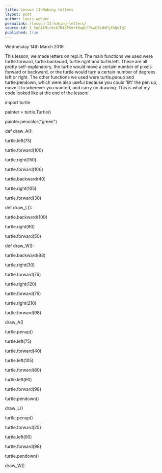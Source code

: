 ```yaml
---
title: Lesson 11-Making letters
layout: post
author: louis.webber
permalink: /lesson-11-making-letters/
source-id: 1_6oC4tMir0vk7R4qFGmrfUwpLFPcwD6LddPyEhQuTgI
published: true
---
```

Wednesday 14th March 2018

This lesson, we made letters on repl.it. The main functions we used were turtle.forward, turtle.backward, turtle.right and turtle.left. These are all pretty self-explanatory, the turtle would move a certain number of pixels forward or backward, or the turtle would turn a certain number of degrees left or right. The other functions we used were turtle.penup and turtle.pendown, which were also useful because you could 'lift' the pen up, move it to wherever you wanted, and carry on  drawing. This is what my code looked like at the end of the lesson:

import turtle

painter = turtle.Turtle()

painter.pencolor("green")

def draw_A():  

  turtle.left(75)

  turtle.forward(100)

  turtle.right(150)

  turtle.forward(100)

  turtle.backward(40)

  turtle.right(105)

  turtle.forward(30)

def draw_L():

  turtle.backward(100)

  turtle.right(90)

  turtle.forward(50) 

def draw_W():

  turtle.backward(98)

  turtle.right(30)

  turtle.forward(75)

  turtle.right(120)

  turtle.forward(75)

  turtle.right(210)

  turtle.forward(98)

draw_A()

turtle.penup()

turtle.left(75)

turtle.forward(40)

turtle.left(105)

turtle.forward(80)

turtle.left(90)

turtle.forward(98)

turtle.pendown()

draw_L()

turtle.penup()

turtle.forward(25)

turtle.left(90)

turtle.forward(98)

turtle.pendown()

draw_W()

